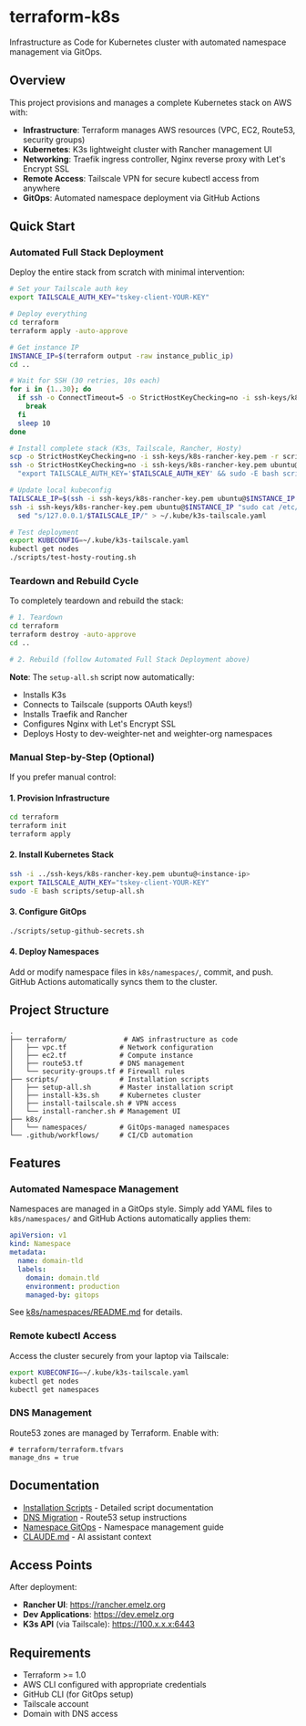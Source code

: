 # terraform-k8s

Infrastructure as Code for Kubernetes cluster with automated namespace management via GitOps.

## Overview

This project provisions and manages a complete Kubernetes stack on AWS with:
- **Infrastructure**: Terraform manages AWS resources (VPC, EC2, Route53, security groups)
- **Kubernetes**: K3s lightweight cluster with Rancher management UI
- **Networking**: Traefik ingress controller, Nginx reverse proxy with Let's Encrypt SSL
- **Remote Access**: Tailscale VPN for secure kubectl access from anywhere
- **GitOps**: Automated namespace deployment via GitHub Actions

## Quick Start

### Automated Full Stack Deployment

Deploy the entire stack from scratch with minimal intervention:

```bash
# Set your Tailscale auth key
export TAILSCALE_AUTH_KEY="tskey-client-YOUR-KEY"

# Deploy everything
cd terraform
terraform apply -auto-approve

# Get instance IP
INSTANCE_IP=$(terraform output -raw instance_public_ip)
cd ..

# Wait for SSH (30 retries, 10s each)
for i in {1..30}; do
  if ssh -o ConnectTimeout=5 -o StrictHostKeyChecking=no -i ssh-keys/k8s-rancher-key.pem ubuntu@$INSTANCE_IP "echo ready" 2>/dev/null; then
    break
  fi
  sleep 10
done

# Install complete stack (K3s, Tailscale, Rancher, Hosty)
scp -o StrictHostKeyChecking=no -i ssh-keys/k8s-rancher-key.pem -r scripts ubuntu@$INSTANCE_IP:~/
ssh -o StrictHostKeyChecking=no -i ssh-keys/k8s-rancher-key.pem ubuntu@$INSTANCE_IP \
  "export TAILSCALE_AUTH_KEY='$TAILSCALE_AUTH_KEY' && sudo -E bash scripts/setup-all.sh"

# Update local kubeconfig
TAILSCALE_IP=$(ssh -i ssh-keys/k8s-rancher-key.pem ubuntu@$INSTANCE_IP "tailscale ip -4")
ssh -i ssh-keys/k8s-rancher-key.pem ubuntu@$INSTANCE_IP "sudo cat /etc/rancher/k3s/k3s.yaml" | \
  sed "s/127.0.0.1/$TAILSCALE_IP/" > ~/.kube/k3s-tailscale.yaml

# Test deployment
export KUBECONFIG=~/.kube/k3s-tailscale.yaml
kubectl get nodes
./scripts/test-hosty-routing.sh
```

### Teardown and Rebuild Cycle

To completely teardown and rebuild the stack:

```bash
# 1. Teardown
cd terraform
terraform destroy -auto-approve
cd ..

# 2. Rebuild (follow Automated Full Stack Deployment above)
```

**Note**: The `setup-all.sh` script now automatically:
- Installs K3s
- Connects to Tailscale (supports OAuth keys!)
- Installs Traefik and Rancher
- Configures Nginx with Let's Encrypt SSL
- Deploys Hosty to dev-weighter-net and weighter-org namespaces

### Manual Step-by-Step (Optional)

If you prefer manual control:

#### 1. Provision Infrastructure

```bash
cd terraform
terraform init
terraform apply
```

#### 2. Install Kubernetes Stack

```bash
ssh -i ../ssh-keys/k8s-rancher-key.pem ubuntu@<instance-ip>
export TAILSCALE_AUTH_KEY="tskey-client-YOUR-KEY"
sudo -E bash scripts/setup-all.sh
```

#### 3. Configure GitOps

```bash
./scripts/setup-github-secrets.sh
```

#### 4. Deploy Namespaces

Add or modify namespace files in `k8s/namespaces/`, commit, and push. GitHub Actions automatically syncs them to the cluster.

## Project Structure

```
.
├── terraform/              # AWS infrastructure as code
│   ├── vpc.tf             # Network configuration
│   ├── ec2.tf             # Compute instance
│   ├── route53.tf         # DNS management
│   └── security-groups.tf # Firewall rules
├── scripts/               # Installation scripts
│   ├── setup-all.sh       # Master installation script
│   ├── install-k3s.sh     # Kubernetes cluster
│   ├── install-tailscale.sh # VPN access
│   └── install-rancher.sh # Management UI
├── k8s/
│   └── namespaces/        # GitOps-managed namespaces
└── .github/workflows/     # CI/CD automation
```

## Features

### Automated Namespace Management

Namespaces are managed in a GitOps style. Simply add YAML files to `k8s/namespaces/` and GitHub Actions automatically applies them:

```yaml
apiVersion: v1
kind: Namespace
metadata:
  name: domain-tld
  labels:
    domain: domain.tld
    environment: production
    managed-by: gitops
```

See [k8s/namespaces/README.md](k8s/namespaces/README.md) for details.

### Remote kubectl Access

Access the cluster securely from your laptop via Tailscale:

```bash
export KUBECONFIG=~/.kube/k3s-tailscale.yaml
kubectl get nodes
kubectl get namespaces
```

### DNS Management

Route53 zones are managed by Terraform. Enable with:

```hcl
# terraform/terraform.tfvars
manage_dns = true
```

## Documentation

- [Installation Scripts](scripts/README.md) - Detailed script documentation
- [DNS Migration](README-DNS.md) - Route53 setup instructions
- [Namespace GitOps](k8s/namespaces/README.md) - Namespace management guide
- [CLAUDE.md](CLAUDE.md) - AI assistant context

## Access Points

After deployment:
- **Rancher UI**: https://rancher.emelz.org
- **Dev Applications**: https://dev.emelz.org
- **K3s API** (via Tailscale): https://100.x.x.x:6443

## Requirements

- Terraform >= 1.0
- AWS CLI configured with appropriate credentials
- GitHub CLI (for GitOps setup)
- Tailscale account
- Domain with DNS access
